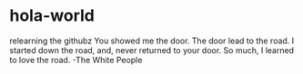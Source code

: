 # hola-world
relearning the githubz
You showed me the door.
The door lead to the road.
I started down the road, and, never returned to your door.
So much, I learned to love the road.
-The White People
